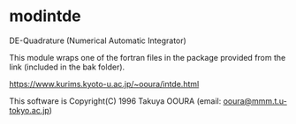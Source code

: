 # modintde
DE-Quadrature (Numerical Automatic Integrator)

This module wraps one of the fortran files in the package provided from the link (included in the bak folder).

https://www.kurims.kyoto-u.ac.jp/~ooura/intde.html

This software is Copyright(C) 1996 Takuya OOURA (email: ooura@mmm.t.u-tokyo.ac.jp)
